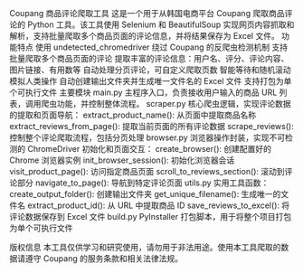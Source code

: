 Coupang 商品评论爬取工具
这是一个用于从韩国电商平台 Coupang 爬取商品评论的 Python 工具。该工具使用 Selenium 和 BeautifulSoup 实现网页内容抓取和解析，支持批量爬取多个商品页面的评论信息，并将结果保存为 Excel 文件。
功能特点
使用 undetected_chromedriver 绕过 Coupang 的反爬虫检测机制
支持批量爬取多个商品页面的评论
提取丰富的评论信息：用户名、评分、评论内容、图片链接、有用数等
自动处理分页评论，可自定义爬取页数
智能等待和随机滚动模拟人类操作
自动创建输出文件夹并生成唯一文件名的 Excel 文件
支持打包为单个可执行文件
主要模块
main.py
主程序入口，负责接收用户输入的商品 URL 列表，调用爬虫功能，并控制整体流程。
scraper.py
核心爬虫逻辑，实现评论数据的提取和页面导航：
extract_product_name(): 从页面中提取商品名称
extract_reviews_from_page(): 提取当前页面的所有评论数据
scrape_reviews(): 控制整个评论爬取流程，包括分页处理
browser.py
浏览器操作封装，实现不可检测的 ChromeDriver 初始化和页面交互：
create_browser(): 创建配置好的 Chrome 浏览器实例
init_browser_session(): 初始化浏览器会话
visit_product_page(): 访问指定商品页面
scroll_to_reviews_section(): 滚动到评论部分
navigate_to_page(): 导航到特定评论页面
utils.py
实用工具函数：
create_output_folder(): 创建输出文件夹
get_unique_filename(): 生成唯一的文件名
extract_product_id(): 从 URL 中提取商品 ID
save_reviews_to_excel(): 将评论数据保存到 Excel 文件
build.py
PyInstaller 打包脚本，用于将整个项目打包为单个可执行文件


版权信息
本工具仅供学习和研究使用，请勿用于非法用途。使用本工具爬取的数据请遵守 Coupang 的服务条款和相关法律法规。